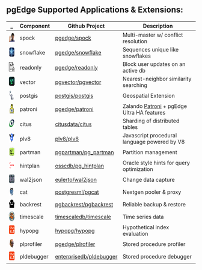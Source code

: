 
## pgEdge Supported Applications & Extensions:

_ |Component|Github Project|Description
---|---|---|---|
<img src=img/spock.png height=25 width=25> | spock | [pgedge/spock](https://github.com/pgedge/spock) | Multi-master w/ conflict resolution
<img src=img/snowflake.png height=25 width=25> | snowflake | [pgedge/snowflake](https://github.com/pgedge/snowflake-sequences/tags) | Sequences unique like snowflakes
<img src=img/readonly.png height=25 width=25> | readonly | [pgedge/readonly](https://github.com/pgedge/readonly/tags) | Block user updates on an active db
<img src=img/vector.png height=25 width=25> | vector | [pgvector/pgvector](https://github.com/pgvector/pgvector/tags) | Nearest-neighbor similarity searching
<img src=img/postgis.png height=25 width=25> | postgis | [postgis/postgis](https://github.com/postgis/postgis) | Geospatial Extension
<img src=img/patroni.png height=25 width=25> | patroni | [pgedge/patroni](https://github.com/pgedge/pgedge-patroni/tags) | Zalando [Patroni](http:/github.com/zalando/patroni) + pgEdge Ultra HA features
<img src=img/citus.png height=25 width=25> | citus  | [citusdata/citus](https://github.com/citusdata/citus/tags) | Sharding of distributed tables
<img src=img/v8.png height=25 width=25> | plv8 | [plv8/plv8](https://github.com/plv8/plv8) | Javascript procedural language powered by V8
<img src=img/partman.png height=25 width=25> | partman | [pgpartman/pg_partman](https://github.com/pgpartman/pg_partman) | Partition management
<img src=img/hintplan.png height=25 width=25> | hintplan | [osscdb/pg_hintplan](https://github.com/ossc-db/pg_hint_plan/blob/master/README.md) | Oracle style hints for query optimization
<img src=img/wal2json.png height=25 width=25> | wal2json | [eulerto/wal2json](https://github.com/eulerto/wal2json/blob/master/README.md) | Change data capture
<img src=img/pgcat.png height=25 width=25> | cat | [postgresml/pgcat](https://github.com/postgresml/pgcat) | Nextgen pooler & proxy
<img src=img/backrest.png height=25 width=25> | backrest | [pgbackrest/pgbackrest](https://github.com/pgbackrest/pgbackrest) | Reliable backup & restore
<img src=img/timescaledb.png height=25 width=25> | timescale | [timescaledb/timescale](https://github.com/timescaledb/timescale) | Time series data
<img src=img/whatif.png height=25 width=25> | hypopg | [hypopg/hypopg](https://github.com/hypopg/hypopg) | Hypothetical index evaluation
<img src=img/jan.png height=25 width=auto> | plprofiler | [pgedge/plrofiler](https://github.com/pgedge/plprofiler) | Stored procedure profiler 
<img src=img/whatif.png height=25 width=25> | pldebugger | [enterprisedb/pldebugger ](https://github.com/enterprisedb/pldebugger) | Stored procedure debugger




